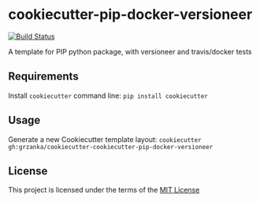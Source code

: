 cookiecutter-pip-docker-versioneer
==================================

[![Build Status](https://travis-ci.org/grzanka/cookiecutter-pip-docker-versioneer.svg?branch=master)](https://travis-ci.org/grzanka/cookiecutter-pip-docker-versioneer)

A template for PIP python package, with versioneer and travis/docker tests

Requirements
------------
Install `cookiecutter` command line: `pip install cookiecutter`    

Usage
-----
Generate a new Cookiecutter template layout: `cookiecutter gh:grzanka/cookiecutter-cookiecutter-pip-docker-versioneer`    

License
-------
This project is licensed under the terms of the [MIT License](/LICENSE)
